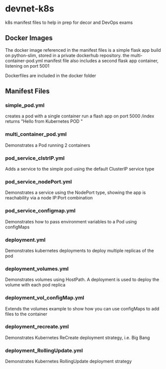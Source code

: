 # devnet-k8s
k8s manifest files to help in prep for decor and DevOps exams

## Docker Images
The docker image referenced in the manifest files is a simple flask app build on python-slim, stored in a private dockerhub repository.
the multi-container-pod.yml manifest file also includes a second flask app container, listening on port 5001

Dockerfiles are included in the docker folder

## Manifest Files

### simple_pod.yml

creates a pod with a single container run a flash app on port 5000 
/index returns "Hello from Kubernetes POD <pod name>"

### multi_container_pod.yml

Demonstrates a Pod running 2 containers
  
### pod_service_clstrIP.yml
  Adds a service to the simple pod using the default ClusterIP service type
  
### pod_service_nodePort.yml
  Demonstrates a service using the NodePort type, showing the app is reachability via a node IP:Port combination
  
### pod_service_configmap.yml
  Demonstrates how to pass environment variables to a Pod using configMaps
  
### deployment.yml
Demonstrates kubernetes deployments to deploy multiple replicas of the pod
  
### deployment_volumes.yml
  Demonstrates volumes using HostPath. A deployment is used to deploy the volume with each pod replica
  
### deployment_vol_configMap.yml
  Extends the volumes example to show how you can use configMaps to add files to the container
  
### deployment_recreate.yml
  Demonstrates Kubernetes ReCreate deployment strategy, i.e. Big Bang
  
### deployment_RollingUpdate.yml
  Demonstrates Kubernetes RollingUpdate deployment strategy

